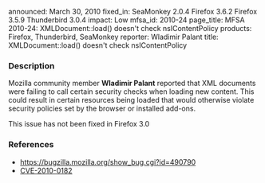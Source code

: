 announced: March 30, 2010
fixed_in: SeaMonkey 2.0.4
          Firefox 3.6.2
          Firefox 3.5.9
          Thunderbird 3.0.4
impact: Low
mfsa_id: 2010-24
page_title: MFSA 2010-24: XMLDocument::load() doesn\'t check nsIContentPolicy
products: Firefox, Thunderbird, SeaMonkey
reporter: Wladimir Palant
title: XMLDocument::load() doesn't check nsIContentPolicy

<h3>Description</h3>

<p>Mozilla community member <strong>Wladimir Palant</strong> reported
that XML documents were failing to call certain security checks when
loading new content.  This could result in certain resources being
loaded that would otherwise violate security policies set by the
browser or installed add-ons.</p>

<p class="note">This issue has not been fixed in Firefox 3.0</p>

<h3>References</h3>

<ul>
  <li><a href="https://bugzilla.mozilla.org/show_bug.cgi?id=490790">https://bugzilla.mozilla.org/show_bug.cgi?id=490790</a></li>
  <li><a class="ex-ref" href="http://cve.mitre.org/cgi-bin/cvename.cgi?name=CVE-2010-0182">CVE-2010-0182</a></li>
</ul>




